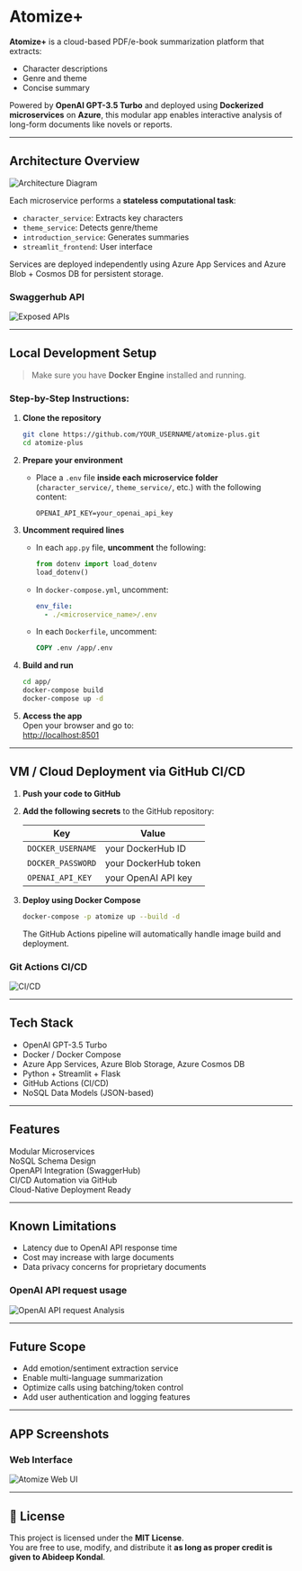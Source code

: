 
#  Atomize+

**Atomize+** is a cloud-based PDF/e-book summarization platform that extracts:
-  Character descriptions  
-  Genre and theme  
-  Concise summary  

Powered by **OpenAI GPT-3.5 Turbo** and deployed using **Dockerized microservices** on **Azure**, this modular app enables interactive analysis of long-form documents like novels or reports.

---

##  Architecture Overview

![Architecture Diagram](assets/Achitectural_Diagram.png)

Each microservice performs a **stateless computational task**:

- `character_service`: Extracts key characters  
- `theme_service`: Detects genre/theme  
- `introduction_service`: Generates summaries  
- `streamlit_frontend`: User interface  

Services are deployed independently using Azure App Services and Azure Blob + Cosmos DB for persistent storage.


###  Swaggerhub API
![Exposed APIs](assets/SwaggerHub_atomize.png)



---

##  Local Development Setup

>  Make sure you have **Docker Engine** installed and running.

### Step-by-Step Instructions:

1. **Clone the repository**
   ```bash
   git clone https://github.com/YOUR_USERNAME/atomize-plus.git
   cd atomize-plus
   ```

2. **Prepare your environment**

   - Place a `.env` file **inside each microservice folder** (`character_service/`, `theme_service/`, etc.) with the following content:
     ```env
     OPENAI_API_KEY=your_openai_api_key
     ```

3. **Uncomment required lines**

   - In each `app.py` file, **uncomment** the following:
     ```python
     from dotenv import load_dotenv
     load_dotenv()
     ```

   - In `docker-compose.yml`, uncomment:
     ```yaml
     env_file:
       - ./<microservice_name>/.env
     ```

   - In each `Dockerfile`, uncomment:
     ```dockerfile
     COPY .env /app/.env
     ```

4. **Build and run**
   ```bash
   cd app/
   docker-compose build
   docker-compose up -d
   ```



5. **Access the app**  
   Open your browser and go to:  
    [http://localhost:8501](http://localhost:8501)

---

##  VM / Cloud Deployment via GitHub CI/CD

1. **Push your code to GitHub**

2. **Add the following secrets** to the GitHub repository:

   | Key               | Value                |
   |------------------|----------------------|
   | `DOCKER_USERNAME`| your DockerHub ID    |
   | `DOCKER_PASSWORD`| your DockerHub token |
   | `OPENAI_API_KEY` | your OpenAI API key  |

3. **Deploy using Docker Compose**
   ```bash
   docker-compose -p atomize up --build -d
   ```

   The GitHub Actions pipeline will automatically handle image build and deployment.

###  Git Actions CI/CD   
![CI/CD](assets/GitActions_Atomize.png)

---

##  Tech Stack

-  OpenAI GPT-3.5 Turbo  
-  Docker / Docker Compose  
-  Azure App Services, Azure Blob Storage, Azure Cosmos DB  
-  Python + Streamlit + Flask  
-  GitHub Actions (CI/CD)  
-  NoSQL Data Models (JSON-based)

---

##  Features

 Modular Microservices  
 NoSQL Schema Design  
 OpenAPI Integration (SwaggerHub)  
 CI/CD Automation via GitHub  
 Cloud-Native Deployment Ready  

---

##  Known Limitations

-  Latency due to OpenAI API response time  
-  Cost may increase with large documents  
-  Data privacy concerns for proprietary documents  



###  OpenAI API request usage
![OpenAI API request Analysis](assets/OpenAI_API_Usage.png)

---

##  Future Scope

- Add emotion/sentiment extraction service  
- Enable multi-language summarization  
- Optimize calls using batching/token control  
- Add user authentication and logging features  

---

##  APP Screenshots

###  Web Interface  
![Atomize Web UI](assets/Atomize_webpage_SS.png)

---

## 📄 License

This project is licensed under the **MIT License**.  
You are free to use, modify, and distribute it **as long as proper credit is given to Abideep Kondal**.
